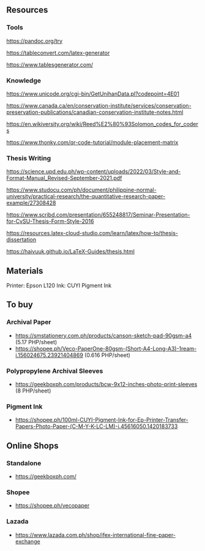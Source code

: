 ## Resources

### Tools

https://pandoc.org/try

https://tableconvert.com/latex-generator

https://www.tablesgenerator.com/

### Knowledge

https://www.unicode.org/cgi-bin/GetUnihanData.pl?codepoint=4E01

https://www.canada.ca/en/conservation-institute/services/conservation-preservation-publications/canadian-conservation-institute-notes.html

https://en.wikiversity.org/wiki/Reed%E2%80%93Solomon_codes_for_coders

https://www.thonky.com/qr-code-tutorial/module-placement-matrix

### Thesis Writing

https://science.upd.edu.ph/wp-content/uploads/2022/03/Style-and-Format-Manual_Revised-September-2021.pdf

https://www.studocu.com/ph/document/philippine-normal-university/practical-research/the-quantitative-research-paper-example/27308428

https://www.scribd.com/presentation/655248817/Seminar-Presentation-for-CvSU-Thesis-Form-Style-2016

https://resources.latex-cloud-studio.com/learn/latex/how-to/thesis-dissertation

https://haivuuk.github.io/LaTeX-Guides/thesis.html

## Materials

Printer: Epson L120
Ink: CUYI Pigment Ink

## To buy

### Archival Paper

- https://smstationery.com.ph/products/canson-sketch-pad-90gsm-a4 (5.17 PHP/sheet)
- https://shopee.ph/Veco-PaperOne-80gsm-(Short-A4-Long-A3)-1ream-i.156024675.23921404869 (0.616 PHP/sheet)

### Polypropylene Archival Sleeves

- https://geekboxph.com/products/bcw-9x12-inches-photo-print-sleeves (8 PHP/sheet)

### Pigment Ink

- https://shopee.ph/100ml-CUYI-Pigment-Ink-for-Ep-Printer-Transfer-Papers-Photo-Paper-(C-M-Y-K-LC-LM)-i.45616050.1420183733

## Online Shops

### Standalone

- https://geekboxph.com/

### Shopee

- https://shopee.ph/vecopaper

### Lazada

- https://www.lazada.com.ph/shop/ifex-international-fine-paper-exchange

